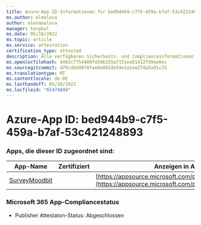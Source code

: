 ```yaml
---
title: Azure-App ID-Informationen für bed944b9-c7f5-459a-b7af-53c421248893
ms.author: elmalova
author: elenamalova
manager: tonybal
ms.date: 05/18/2022
ms.topic: article
ms.service: attestation
certification_type: attested
description: Alle verfügbaren Sicherheits- und Complianceinformationen für bed944b9-c7f5-459a-b7af-53c421248893.
ms.openlocfilehash: 4402c77544097d34b255a7151ea81412fd9ae6ec
ms.sourcegitcommit: d79cdda99f8faebe842da59e3a1ee27da5a91c25
ms.translationtype: MT
ms.contentlocale: de-DE
ms.lasthandoff: 05/18/2022
ms.locfileid: "65474849"
---
```

# <a name="azure-app-id-bed944b9-c7f5-459a-b7af-53c421248893"></a>Azure-App ID: bed944b9-c7f5-459a-b7af-53c421248893


### <a name="apps-associated-with-this-id"></a>Apps, die dieser ID zugeordnet sind:
| **App-Name** | **Zertifiziert** | **Anzeigen in AppSource** |
|--------------|---------------|-----------------------|
| [SurveyMoodbit](../forward/WA200003925.md) |  | [https://appsource.microsoft.com/product/office/WA200003925](https://appsource.microsoft.com/product/office/WA200003925) |

### <a name="microsoft-365-app-compliance-status"></a>Microsoft 365 App-Compliancestatus
- Publisher Attestaton-Status: Abgeschlossen
